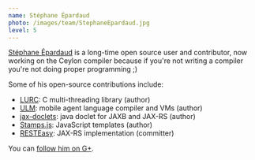 ```yaml
---
name: Stéphane Épardaud
photo: /images/team/StephaneEpardaud.jpg
level: 5
---
```

[Stéphane Épardaud](http://stephane.epardaud.fr) is a long-time open source user and contributor, now working on the Ceylon compiler because if you're not writing a compiler you're not doing proper programming ;)

Some of his open-source contributions include:

- [LURC](http://www-sop.inria.fr/mimosa/Stephane.Epardaud/lurc/): C multi-threading library (author)
- [ULM](http://www-sop.inria.fr/mimosa/Stephane.Epardaud/ulm/): mobile agent language compiler and VMs (author)
- [jax-doclets](http://www.lunatech-labs.com/open-source/jax-doclets): java doclet for JAXB and JAX-RS (author)
- [Stamps.js](http://stampsjs.org): JavaScript templates (author)
- [RESTEasy](http://www.jboss.org/resteasy): JAX-RS implementation (committer)

You can [follow him on G+](https://profiles.google.com/stephane.epardaud).
